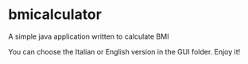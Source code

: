 # bmicalculator
A simple java application written to calculate BMI

You can choose the Italian or English version in the GUI folder. Enjoy it!
